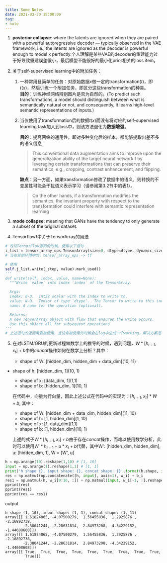 ```yaml
---
title: Some Notes
date: 2021-03-30 18:00:00
tag:
- note
---
```


1. **posterior collapse**: where the latents are ignored when they are paired with a powerful autoregressive decoder — typically observed in the VAE framework, i.e., the latents are ignored as the decoder is powerful enough to model x perfectly.个人理解是某些VAE的decoder的重建能力过于好导致重建误差很小，最后模型不能很好的最小化prior相关的loss item。

<!-- more -->

2. 关于self-supervised learning中的附加任务：
    1. 一种常用且简单的任务：对原始数据$x$做一定的transformation($t$)，即$t(x)$，然后训练一个附加任务，即区分这些transformation的种类。    
        **目的**：训练神经网络辨别图片是否为自然的。(To predict such transformations, a model should distinguish between what is semantically natural or not, and consequently, it
        learns high-level semantic representations of inputs.)
    2. 当仅使用了transformation后的数据$t(x)$而没有将对应的self-supervised learning task加入到loss中，则该方法退化为**数据增强**。
       
        **目的**：提高网络的通用性，即对多种变化后的样本，都能够提取出差不多的语义信息
        
        > This conventional data augmentation aims to improve upon
        > the generalization ability of the target neural network f by
        > leveraging certain transformations that can preserve their semantics,
        > e.g., cropping, contrast enhancement, and flipping.
        
        **缺点**：另一方面，如果transformation修改了数据中的语义，则转换的不变属性可能会干扰语义表示学习（请参阅第3.2节中的表1）。
        
        > On the other hands, if a transformation modifies the semantics,
        > the invariant property with respect to the transformation
        > could interfere with semantic representation learning
3. **mode collapse**: meaning that GANs have the tendency to only generate a subset of the original dataset.



4. Tensorflow1中关于TensorArray的用法
  ```python
  # 改动TensorFlow源码的时候，使用以下语句
  i_list = tensor_array_ops.TensorArray(size=0, dtype=dtype, dynamic_size=True, name='i_list', clear_after_read=True)
  # 当在其他环境中时，tensor_array_ops -> tf

  # 使用
  self.j_list.write(_step, value).mark_used()
  '''
  def write(self, index, value, name=None):
    """Write `value` into index `index` of the TensorArray.

    Args:
    index: 0-D.  int32 scalar with the index to write to.
    value: N-D.  Tensor of type `dtype`.  The Tensor to write to this index.
    name: A name for the operation (optional).

    Returns:
    A new TensorArray object with flow that ensures the write occurs.
    Use this object all for subsequent operations.
  '''
  # 上述语句的返回需要被使用，当没有被使用的时候会在log中生成一个warning，解决方案是在write()后使用方法：mark_used()
  ```

5. 在对LSTM/GRU的更新过程做数学上的推导的时候，遇到问题，$W * [h_{t-1}, x_t] + b$中的$concat$操作如何在数学上分析？其中：

    - shape of W: \[hidden_dim, hidden_dim + data_dim\](10, 11)
  - shape of h: \[hidden_dim, 1\](10, 1)
    - shape of x: \[data_dim, 1\](1,1)
    - shape of b: \[hidden_dim, 1\](10, 1)
    
    在代码中，向量为行向量，因此上述公式在代码中的实现为：$[h_{t-1}, x_t] * W + b$, 其中：
    
    - shape of W: \[hidden_dim + data_dim, hidden_dim\](11, 10)
    - shape of h: \[1, hidden_dim\](1, 10)
    - shape of x: \[1, data_dim\](1,1)
    - shape of b: \[1, hidden_dim\](10, 1)
    
    上述的式子$W * [h_{t-1}, x_t] + b$由于存在$concat$操作，而难以使用数学分析，此时可以使用$W' * h_{t-1} + u * x_t + b$代替，其中W': \[hidden_dim, hidden_dim\], u: \[hidden_dim, 1\], W = \[W', u\]
    
  ```python
  h = np.arange(10).reshape(1,10) # [1, 10]
  input = np.arange(1).reshape(1,1) # [1, 1]
  print('h shape {}, input shape: {}, concat shape: {}'.format(h.shape, input.shape, np.concatenate([h, input], axis=1).shape))
  res = np.matmul(np.concatenate([h, input], axis=1), w_i) + b_i
  res1 = np.matmul(h, w_i[0:10, :]) + np.matmul(input, w_i[-1, :].reshape(1, 10)) + b_i
  pprint(res)
  pprint(res1)
  pprint(res == res1)
  ```
  output
  ```console
  h shape (1, 10), input shape: (1, 1), concat shape: (1, 11)
  array([[ 1.61824865, -4.07500279,  1.56455836,  1.2925876 , -2.16892738,
          -2.38041244, -2.28631814,  2.84973208, -4.34229152, -1.44608608]])
  array([[ 1.61824865, -4.07500279,  1.56455836,  1.2925876 , -2.16892738,
          -2.38041244, -2.28631814,  2.84973208, -4.34229152, -1.44608608]])
  array([[ True,  True,  True,  True,  True,  True,  True,  True,  True,
           True]])
  ```

